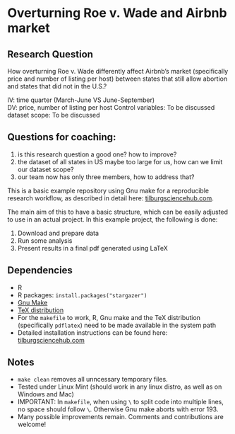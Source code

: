 # Overturning Roe v. Wade and Airbnb market

## Research Question
How overturning Roe v. Wade differently affect Airbnb’s market (specifically price and number of listing per host) between states that still allow abortion and states that did not in the U.S.? 

IV: time quarter (March-June VS June-September)  
DV: price, number of listing per host
Control variables: To be discussed
dataset scope: To be discussed

## Questions for coaching: 
1. is this research question a good one? how to improve? 
2. the dataset of all states in US maybe too large for us, how can we limit our dataset scope? 
3. our team now has only three members, how to address that?  






This is a basic example repository using Gnu make for a reproducible research workflow, as described in detail here: [tilburgsciencehub.com](http://tilburgsciencehub.com/). 

The main aim of this to have a basic structure, which can be easily adjusted to use in an actual project.  In this example project, the following is done: 
1. Download and prepare data
2. Run some analysis
3. Present results in a final pdf generated using LaTeX

## Dependencies
- R 
- R packages: `install.packages("stargazer")`
- [Gnu Make](https://tilburgsciencehub.com/get/make) 
- [TeX distribution](https://tilburgsciencehub.com/get/latex/?utm_campaign=referral-short)
- For the `makefile` to work, R, Gnu make and the TeX distribution (specifically `pdflatex`) need to be made available in the system path 
- Detailed installation instructions can be found here: [tilburgsciencehub.com](http://tilburgsciencehub.com/)


## Notes
- `make clean` removes all unncessary temporary files. 
- Tested under Linux Mint (should work in any linux distro, as well as on Windows and Mac) 
- IMPORTANT: In `makefile`, when using `\` to split code into multiple lines, no space should follow `\`. Otherwise Gnu make aborts with error 193. 
- Many possible improvements remain. Comments and contributions are welcome!
